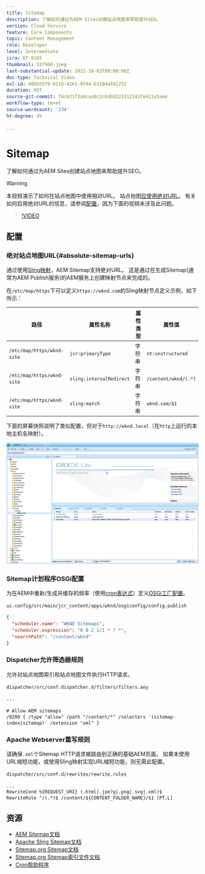 ```yaml
---
title: Sitemap
description: 了解如何通过为AEM Sites创建站点地图来帮助提升SEO。
version: Cloud Service
feature: Core Components
topic: Content Management
role: Developer
level: Intermediate
jira: KT-9165
thumbnail: 337960.jpeg
last-substantial-update: 2022-10-03T00:00:00Z
doc-type: Technical Video
exl-id: 40bb55f9-011d-4261-9f44-b1104a591252
duration: 937
source-git-commit: f4c621f3a9caa8c2c64b8323312343fe421a5aee
workflow-type: tm+mt
source-wordcount: '234'
ht-degree: 4%

---
```


# Sitemap

了解如何通过为AEM Sites创建站点地图来帮助提升SEO。

>[!WARNING]
>
>本视频演示了如何在站点地图中使用相对URL。 站点地图[应使用绝对URL](https://sitemaps.org/protocol.html)。 有关如何启用绝对URL的信息，请参阅[配置](#absolute-sitemap-urls)，因为下面的视频未涉及此问题。

>[!VIDEO](https://video.tv.adobe.com/v/337960?quality=12&learn=on)

## 配置

### 绝对站点地图URL{#absolute-sitemap-urls}

通过使用[Sling映射](https://sling.apache.org/documentation/the-sling-engine/mappings-for-resource-resolution.html)，AEM Sitemap支持绝对URL。 这是通过在生成Sitemap(通常为AEM Publish服务)的AEM服务上创建映射节点来完成的。

在`/etc/map/https`下可以定义`https://wknd.com`的Sling映射节点定义示例，如下所示：

| 路径 | 属性名称 | 属性类型 | 属性值 |
|------|----------|---------------|-------|
| `/etc/map/https/wknd-site` | `jcr:primaryType` | 字符串 | `nt:unstructured` |
| `/etc/map/https/wknd-site` | `sling:internalRedirect` | 字符串 | `/content/wknd/(.*)` |
| `/etc/map/https/wknd-site` | `sling:match` | 字符串 | `wknd.com/$1` |

下面的屏幕快照说明了类似配置，但对于`http://wknd.local`（在`http`上运行的本地主机名映射）。

![Sitemap绝对URL配置](../assets/sitemaps/sitemaps-absolute-urls.jpg)


### Sitemap计划程序OSGi配置

为在AEM中重新/生成并缓存的频率（使用[cron表达式](https://cron.help/)）定义[OSGi工厂配置](http://localhost:4502/system/console/configMgr/org.apache.sling.sitemap.impl.SitemapScheduler)。

`ui.config/src/main/jcr_content/apps/wknd/osgiconfig/config.publish`

```json
{
  "scheduler.name": "WKND Sitemaps",
  "scheduler.expression": "0 0 2 1/1 * ? *",
  "searchPath": "/content/wknd"
}
```

### Dispatcher允许筛选器规则

允许对站点地图索引和站点地图文件执行HTTP请求。

`dispatcher/src/conf.dispatcher.d/filters/filters.any`

```
...

# Allow AEM sitemaps
/0200 { /type "allow" /path "/content/*" /selectors '(sitemap-index|sitemap)' /extension "xml" }
```

### Apache Webserver重写规则

请确保`.xml`个Sitemap HTTP请求被路由到正确的基础AEM页面。 如果未使用URL缩短功能，或使用Sling映射实现URL缩短功能，则无需此配置。

`dispatcher/src/conf.d/rewrites/rewrite.rules`

```
...
RewriteCond %{REQUEST_URI} (.html|.jpe?g|.png|.svg|.xml)$
RewriteRule ^/(.*)$ /content/${CONTENT_FOLDER_NAME}/$1 [PT,L]
```

## 资源

+ [AEM Sitemap文档](https://experienceleague.adobe.com/docs/experience-manager-cloud-service/content/overview/seo-and-url-management.html?lang=en)
+ [Apache Sling Sitemap文档](https://github.com/apache/sling-org-apache-sling-sitemap#readme)
+ [Sitemap.org Sitemap文档](https://www.sitemaps.org/protocol.html)
+ [Sitemap.org Sitemap索引文件文档](https://www.sitemaps.org/protocol.html#index)
+ [Cron帮助程序](https://cron.help/)
